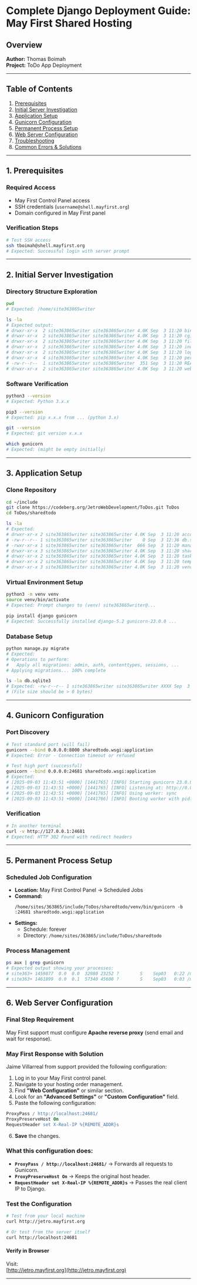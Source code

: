 # Complete Django Deployment Guide: May First Shared Hosting

## Overview
**Author:** Thomas Boimah  
**Project:** ToDo App Deployment  

---

## Table of Contents
1. [Prerequisites](#1-prerequisites)  
2. [Initial Server Investigation](#2-initial-server-investigation)  
3. [Application Setup](#3-application-setup)  
4. [Gunicorn Configuration](#4-gunicorn-configuration)  
5. [Permanent Process Setup](#5-permanent-process-setup)  
6. [Web Server Configuration](#6-web-server-configuration)  
7. [Troubleshooting](#7-troubleshooting)  
8. [Common Errors & Solutions](#8-common-errors--solutions)  

---

## 1. Prerequisites

### Required Access
- May First Control Panel access  
- SSH credentials (`username@shell.mayfirst.org`)  
- Domain configured in May First panel  

### Verification Steps
```bash
# Test SSH access
ssh tboimah@shell.mayfirst.org
# Expected: Successful login with server prompt
```

---

## 2. Initial Server Investigation

### Directory Structure Exploration
```bash
pwd
# Expected: /home/site363865writer

ls -la
# Expected output:
# drwxr-xr-x  2 site363865writer site363865writer 4.0K Sep  3 11:20 bin
# drwxr-xr-x  2 site363865writer site363865writer 4.0K Sep  3 11:20 cgi-bin
# drwxr-xr-x  2 site363865writer site363865writer 4.0K Sep  3 11:20 files
# drwxr-xr-x  2 site363865writer site363865writer 4.0K Sep  3 11:20 include
# drwxr-xr-x  2 site363865writer site363865writer 4.0K Sep  3 11:20 logs
# drwxr-xr-x  4 site363865writer site363865writer 4.0K Sep  3 11:20 perl5
# -rw-r--r--  1 site363865writer site363865writer  351 Sep  3 11:20 README.en.txt
# drwxr-xr-x  2 site363865writer site363865writer 4.0K Sep  3 11:20 web
```

### Software Verification
```bash
python3 --version
# Expected: Python 3.x.x

pip3 --version
# Expected: pip x.x.x from ... (python 3.x)

git --version
# Expected: git version x.x.x

which gunicorn
# Expected: (might be empty initially)
```

---

## 3. Application Setup

### Clone Repository
```bash
cd ~/include
git clone https://codeberg.org/JetroWebDevelopment/ToDos.git ToDos
cd ToDos/sharedtodo

ls -la
# Expected:
# drwxr-xr-x 2 site363865writer site363865writer 4.0K Sep  3 11:20 accounts
# -rw-r--r-- 1 site363865writer site363865writer    0 Sep  3 12:36 db.sqlite3
# -rwxr-xr-x 1 site363865writer site363865writer  666 Sep  3 11:20 manage.py
# drwxr-xr-x 3 site363865writer site363865writer 4.0K Sep  3 11:20 sharedtodo
# drwxr-xr-x 2 site363865writer site363865writer 4.0K Sep  3 11:20 tasks
# drwxr-xr-x 2 site363865writer site363865writer 4.0K Sep  3 11:20 templates
# drwxr-xr-x 3 site363865writer site363865writer 4.0K Sep  3 11:20 venv
```

### Virtual Environment Setup
```bash
python3 -m venv venv
source venv/bin/activate
# Expected: Prompt changes to (venv) site363865writer@...

pip install django gunicorn
# Expected: Successfully installed django-5.2 gunicorn-23.0.0 ...
```

### Database Setup
```bash
python manage.py migrate
# Expected:
# Operations to perform:
#   Apply all migrations: admin, auth, contenttypes, sessions, ...
# Applying migrations... 100% complete

ls -la db.sqlite3
# Expected: -rw-r--r-- 1 site363865writer site363865writer XXXX Sep  3 12:36 db.sqlite3
# (File size should be > 0 bytes)
```

---

## 4. Gunicorn Configuration

### Port Discovery
```bash
# Test standard port (will fail)
gunicorn --bind 0.0.0.0:8000 sharedtodo.wsgi:application
# Expected: Error - Connection timeout or refused

# Test high port (successful)
gunicorn --bind 0.0.0.0:24681 sharedtodo.wsgi:application
# Expected:
# [2025-09-03 11:43:51 +0000] [1441765] [INFO] Starting gunicorn 23.0.0
# [2025-09-03 11:43:51 +0000] [1441765] [INFO] Listening at: http://0.0.0.0:24681 (1441765)
# [2025-09-03 11:43:51 +0000] [1441765] [INFO] Using worker: sync
# [2025-09-03 11:43:51 +0000] [1441766] [INFO] Booting worker with pid: 1441766
```

### Verification
```bash
# In another terminal
curl -v http://127.0.0.1:24681
# Expected: HTTP 302 Found with redirect headers
```

---

## 5. Permanent Process Setup

### Scheduled Job Configuration
- **Location:** May First Control Panel → Scheduled Jobs  
- **Command:**  
  ```
  /home/sites/363865/include/ToDos/sharedtodo/venv/bin/gunicorn -b :24681 sharedtodo.wsgi:application
  ```
- **Settings:**  
  - Schedule: forever  
  - Directory: `/home/sites/363865/include/ToDos/sharedtodo`  

### Process Management
```bash
ps aux | grep gunicorn
# Expected output showing your processes:
# site363+ 1459877  0.0  0.0  32980 23252 ?        S    Sep03   0:22 /media/.../gunicorn --bind 0.0.0.0:24681 sharedtodo.wsgi:application
# site363+ 1461899  0.0  0.1  57340 45600 ?        S    Sep03   0:03 /media/.../gunicorn --bind 0.0.0.0:24681 sharedtodo.wsgi:application
```

---

## 6. Web Server Configuration

### Final Step Requirement
May First support must configure **Apache reverse proxy** (send email and wait for response).

### May First Response with Solution
Jaime Villarreal from support provided the following configuration:

1. Log in to your May First control panel.  
2. Navigate to your hosting order management.  
3. Find **"Web Configuration"** or similar section.  
4. Look for an **"Advanced Settings"** or **"Custom Configuration"** field.  
5. Paste the following configuration:  

```apache
ProxyPass / http://localhost:24681/
ProxyPreserveHost On
RequestHeader set X-Real-IP %{REMOTE_ADDR}s
```

6. **Save** the changes.  

### What this configuration does:
- **`ProxyPass / http://localhost:24681/`** → Forwards all requests to Gunicorn.  
- **`ProxyPreserveHost On`** → Keeps the original host header.  
- **`RequestHeader set X-Real-IP %{REMOTE_ADDR}s`** → Passes the real client IP to Django.  

### Test the Configuration
```bash
# Test from your local machine
curl http://jetro.mayfirst.org

# Or test from the server itself
curl http://localhost:24681
```

#### Verify in Browser
Visit:  
[http://jetro.mayfirst.org](http://jetro.mayfirst.org)  

---

